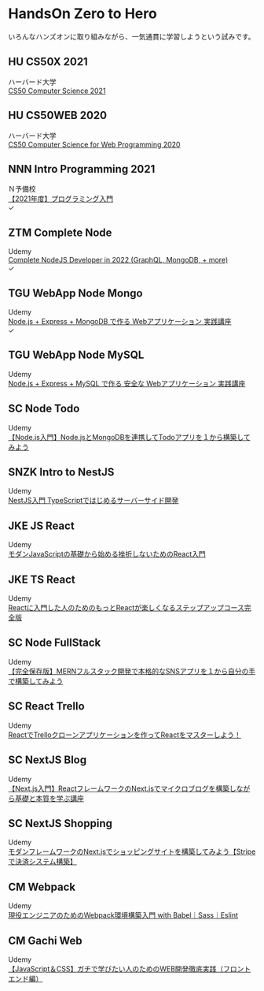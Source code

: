 # HandsOn Zero to Hero

いろんなハンズオンに取り組みながら、一気通貫に学習しようという試みです。  


## HU CS50X 2021

ハーバード大学  
[CS50 Computer Science 2021](./HU_CS50X_2021/)  


## HU CS50WEB 2020

ハーバード大学  
[CS50 Computer Science for Web Programming 2020](./HU_CS50WEB_2020/)  


## NNN Intro Programming 2021

Ｎ予備校  
[【2021年度】プログラミング入門](./Intro_Programming_2021/)  
✓  


## ZTM Complete Node

Udemy  
[Complete NodeJS Developer in 2022 (GraphQL, MongoDB, + more)](./ZTM_Comp_Node/)  
✓  


## TGU WebApp Node Mongo

Udemy  
[Node.js + Express + MongoDB で作る Webアプリケーション 実践講座](./TGU_WebApp_Node_Mongo/)  
✓  


## TGU WebApp Node MySQL

Udemy  
[Node.js + Express + MySQL で作る 安全な Webアプリケーション 実践講座](./TGU_WebApp_Node_MySQL/)  


## SC Node Todo

Udemy  
[【Node.js入門】Node.jsとMongoDBを連携してTodoアプリを１から構築してみよう](./SC_Node_Todo/)  


## SNZK Intro to NestJS

Udemy  
[NestJS入門 TypeScriptではじめるサーバーサイド開発](./SNZK_Intro_to_NestJS/)  


## JKE JS React

Udemy  
[モダンJavaScriptの基礎から始める挫折しないためのReact入門](./JKE_JS_React/)  


## JKE TS React

Udemy  
[Reactに入門した人のためのもっとReactが楽しくなるステップアップコース完全版](./JKE_TS_React/)  


## SC Node FullStack

Udemy  
[【完全保存版】MERNフルスタック開発で本格的なSNSアプリを１から自分の手で構築してみよう](./SC_Node_FullStack/)  


## SC React Trello

Udemy  
[ReactでTrelloクローンアプリケーションを作ってReactをマスターしよう！](./SC_React_Trello/)  


## SC NextJS Blog

Udemy  
[【Next.js入門】ReactフレームワークのNext.jsでマイクロブログを構築しながら基礎と本質を学ぶ講座](./SC_NextJS_Blog/)  


## SC NextJS Shopping

Udemy  
[モダンフレームワークのNext.jsでショッピングサイトを構築してみよう【Stripeで決済システム構築】](./SC_NextJS_Shopping/)  


## CM Webpack

Udemy  
[現役エンジニアのためのWebpack環境構築入門 with Babel｜Sass｜Eslint](./CM_Webpack/)  


## CM Gachi Web

Udemy  
[【JavaScript＆CSS】ガチで学びたい人のためのWEB開発徹底実践（フロントエンド編）](./CM_Gachi_Web/)  

